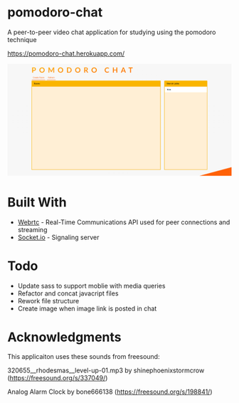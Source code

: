 # pomodoro-chat
A peer-to-peer video chat application for studying using the pomodoro technique

<https://pomodoro-chat.herokuapp.com/>

![App screenshot](./pomodoro.PNG)

# Built With
* [Webrtc](https://webrtc.org/) - Real-Time Communications API used for peer connections and streaming
* [Socket.io](https://socket.io/) - Signaling server

# Todo
* Update sass to support moblie with media queries
* Refactor and concat javacript files
* Rework file structure
* Create image when image link is posted in chat 

# Acknowledgments
This applicaiton uses these sounds from freesound:

320655\__rhodesmas__level-up-01.mp3 by shinephoenixstormcrow (<https://freesound.org/s/337049/>)

Analog Alarm Clock by bone666138 (<https://freesound.org/s/198841/>)


